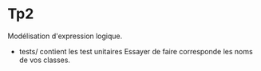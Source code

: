 # Tp2

Modélisation d'expression logique.

- tests/  contient les test unitaires
Essayer de faire corresponde les noms de vos classes.
